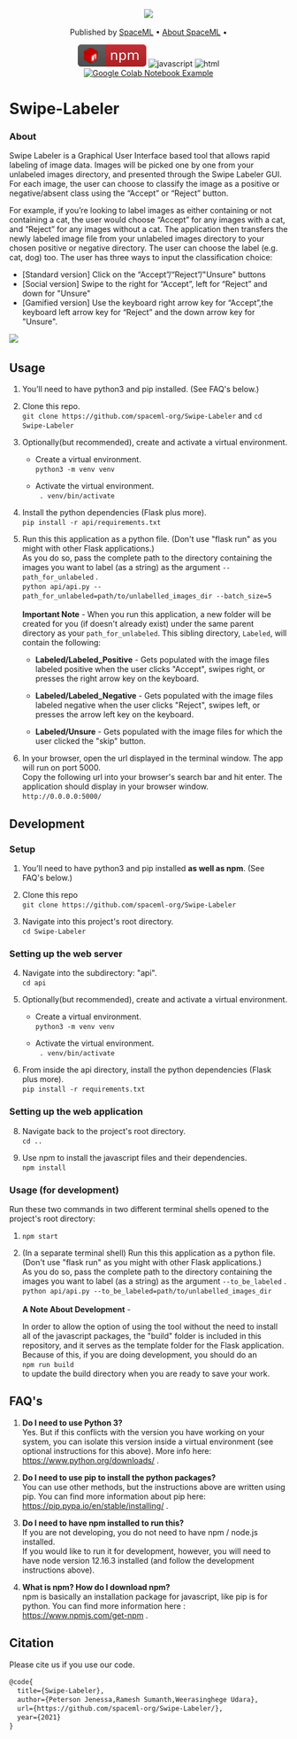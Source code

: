 <div align = "center">
<img src="https://github.com/spaceml-org/Swipe-Labeler/blob/main/src/images/banner.png" >

<p align="center">
  Published by <a href="http://spaceml.org/">SpaceML</a> •
  <a href="https://arxiv.org/abs/2012.10610">About SpaceML</a> •
</p>

![npm](./src/images/npm.svg) ![javascript](https://img.shields.io/badge/%20%20JavaScript-%20%20%20%20730L-f1e05a.svg) ![html](https://img.shields.io/badge/%20%20HTML-%20%20%20%20164L-e34c26.svg) \
[![Google Colab Notebook Example](https://colab.research.google.com/assets/colab-badge.svg)](https://colab.research.google.com/github/spaceml-org/Swipe-Labeler/blob/main/Swipe_Labeller_Demo.ipynb)
</div>

# Swipe-Labeler
### About
Swipe Labeler is a Graphical User Interface based tool that allows rapid labeling of image data.
Images will be picked one by one from your unlabeled images directory, and presented through the Swipe Labeler GUI. For each image, the user can choose to classify the image as a positive or negative/absent class using the “Accept” or “Reject” button.

For example, if you’re looking to label images as either containing or not containing a cat, the user would choose “Accept” for any images with a cat, and “Reject” for any images without a cat. The application then transfers the newly labeled image file from your unlabeled images directory to your chosen positive or negative directory. The user can choose the label (e.g. cat, dog) too. The user has three ways to input the classification choice:

- [Standard version] Click on the “Accept”/“Reject”/"Unsure" buttons
- [Social version] Swipe to the right for “Accept”, left for “Reject” and down for "Unsure"
- [Gamified version] Use the keyboard right arrow key for “Accept”,the keyboard left arrow key for “Reject” and the down arrow key for "Unsure".

![](https://github.com/spaceml-org/Swipe-Labeler/blob/main/Swipe-Labeler-Demo.gif)



## Usage

1. You’ll need to have python3 and pip installed. (See FAQ's below.)

2. Clone this repo. \
    `git clone https://github.com/spaceml-org/Swipe-Labeler`
    and `cd Swipe-Labeler`

3. Optionally(but recommended), create and activate a virtual environment. 

    * Create a virtual environment. \
        `python3 -m venv venv`

    * Activate the virtual environment. \
        ` . venv/bin/activate`

4. Install the python dependencies (Flask plus more). \
    `pip install -r api/requirements.txt`

5. Run this this application as a python file. (Don't use "flask run" as you might with other Flask applications.) \
As you do so, pass the complete path to the directory containing the images you want to label (as a string) as the argument `--path_for_unlabeled` . \
        `python api/api.py --path_for_unlabeled=path/to/unlabelled_images_dir --batch_size=5` \
\
**Important Note** - When you run this application, a new folder will be created for you (if doesn't already exist) under the same parent directory as your `path_for_unlabeled`. This sibling directory, `Labeled`, will contain the following:
    
    * **Labeled/Labeled_Positive** - Gets populated with the image files labeled positive when the user clicks "Accept", swipes right, or presses the right arrow key on the keyboard. 
    
    * **Labeled/Labeled_Negative** - Gets populated with the image files labeled negative when the user clicks "Reject", swipes left, or presses the arrow left key on the keyboard. 

    * **Labeled/Unsure** - Gets populated with the image files for which the user clicked the "skip" button. 

6. In your browser, open the url displayed in the terminal window. The app will run on port 5000. \
Copy the following url into your browser's search bar and hit enter. The application should display in your browser window. \
`http://0.0.0.0:5000/`



## Development
### Setup 

1. You’ll need to have python3 and pip installed **as well as npm**. (See FAQ's below.) 

2. Clone this repo \
    `git clone https://github.com/spaceml-org/Swipe-Labeler`

3. Navigate into this project's root directory. \
    `cd Swipe-Labeler`


### Setting up the web server

4. Navigate into the subdirectory: "api". \
    `cd api`

5. Optionally(but recommended), create and activate a virtual environment. 

    * Create a virtual environment. \
        `python3 -m venv venv`

    * Activate the virtual environment. \
        ` . venv/bin/activate`

6. From inside the api directory, install the python dependencies (Flask plus more). \
    `pip install -r requirements.txt`



### Setting up the web application

8. Navigate back to the project's root directory. \
    `cd ..`

9. Use npm to install the javascript files and their dependencies. \
    `npm install`



### Usage (for development)

Run these two commands in two different terminal shells opened to the project's root directory:

1. `npm start`

2. (In a separate terminal shell) Run this this application as a python file. (Don't use "flask run" as you might with other Flask applications.) \
As you do so, pass the complete path to the directory containing the images you want to label (as a string) as the argument `--to_be_labeled` . \
        `python api/api.py --to_be_labeled=path/to/unlabelled_images_dir` \
\
**A Note About Development** - <p>In order to allow the option of using the tool without the need to install all of the javascript packages, the "build" folder is included in this repository, and it serves as the template folder for the Flask application. Because of this, if you are doing development, you should do an\
`npm run build`\
to update the build directory when you are ready to save your work.</p>

 


## FAQ's
1. **Do I need to use Python 3?** \
Yes. But if this conflicts with the version you have working on your system, you can isolate this version inside a virtual environment (see optional instructions for this above). More info here: https://www.python.org/downloads/ .

2. **Do I need to use pip to install the python packages?** \
You can use other methods, but the instructions above are written using pip. You can find more information about pip here: https://pip.pypa.io/en/stable/installing/ .

3. **Do I need to have npm installed to run this?** \
If you are not developing, you do not need to have npm / node.js installed. \
If you would like to run it for development, however, you will need to have node version 12.16.3 installed (and follow the development instructions above).

4. **What is npm? How do I download npm?** \
npm is basically an installation package for javascript, like pip is for python. You can find more information here : https://www.npmjs.com/get-npm . 

## Citation
Please cite us if you use our code.

```
@code{
  title={Swipe-Labeler},
  author={Peterson Jenessa,Ramesh Sumanth,Weerasinghege Udara},
  url={https://github.com/spaceml-org/Swipe-Labeler/},
  year={2021}
}
```
